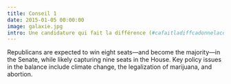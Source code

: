 ```yaml
---
title: Conseil 1
date: 2015-01-05 00:00:00
image: galaxie.jpg
intro: Une candidature qui fait la différence (#cafaitladiffcadonnelaconf)
---
```

Republicans are expected to win eight seats—and become the majority—in the Senate, while likely capturing nine seats in the House. Key policy issues in the balance include climate change, the legalization of marijuana, and abortion. 